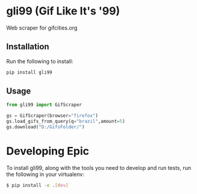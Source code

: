 # gli99 (Gif Like It's '99)

Web scraper for gifcities.org

## Installation

Run the following to install:

```python
pip install gli99
```

## Usage

```python
from gli99 import GifScraper

gs = GifScraper(browser="firefox")
gs.load_gifs_from_query(q="brazil",amount=5)
gs.download("D:/GifsFolder/")
```

# Developing Epic

To install gli99, along with the tools you need to develop and run tests, run the following in your virtualenv:

```bash
$ pip install -e .[dev]
```